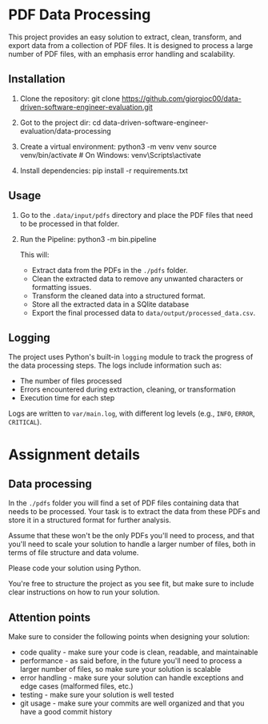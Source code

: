 # PDF Data Processing

This project provides an easy solution to extract, clean, transform, and export data from a collection of PDF files.
It is designed to process a large number of PDF files,
with an emphasis error handling and scalability.


Installation
------------
1. Clone the repository:
   git clone https://github.com/giorgioc00/data-driven-software-engineer-evaluation.git
2. Got to the project dir: cd data-driven-software-engineer-evaluation/data-processing

3. Create a virtual environment:
   python3 -m venv venv
   source venv/bin/activate  # On Windows: venv\Scripts\activate

4. Install dependencies:
   pip install -r requirements.txt

Usage
-----
1. Go to the `.data/input/pdfs` directory
   and place the PDF files that need to be processed in that folder.

2. Run the Pipeline:
   python3 -m bin.pipeline

   This will:
   - Extract data from the PDFs in the `./pdfs` folder.
   - Clean the extracted data to remove any unwanted characters or formatting issues.
   - Transform the cleaned data into a structured format.
   - Store all the extracted data in a SQlite database
   - Export the final processed data to `data/output/processed_data.csv`.

Logging
-------
The project uses Python's built-in `logging` module to track the progress of the data processing steps. The logs include information such as:
- The number of files processed
- Errors encountered during extraction, cleaning, or transformation
- Execution time for each step

Logs are written to `var/main.log`, with different log levels (e.g., `INFO`, `ERROR`, `CRITICAL`).
   


# Assignment details

## Data processing

In the `./pdfs` folder you will find a set of PDF files containing data that needs to be processed.
Your task is to extract the data from these PDFs and store it in a structured format for further analysis.

Assume that these won't be the only PDFs you'll need to process, and that you'll need to scale your solution to handle a larger number of files, both in 
terms of file structure and data volume.

Please code your solution using Python.

You're free to structure the project as you see fit, but make sure to include clear instructions on how to run your solution.

## Attention points

Make sure to consider the following points when designing your solution:
* code quality - make sure your code is clean, readable, and maintainable
* performance - as said before, in the future you'll need to process a larger number of files, so make sure your solution is scalable
* error handling - make sure your solution can handle exceptions and edge cases (malformed files, etc.)
* testing - make sure your solution is well tested
* git usage - make sure your commits are well organized and that you have a good commit history
